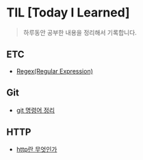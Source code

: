 # TIL [Today I Learned]

> 하루동안 공부한 내용을 정리해서 기록합니다.

## ETC
+ [Regex(Regular Expression)](./ETC/Regex.md)

## Git

+ [git 명령어 정리](./Git/git_commands.md)


## HTTP

+ [http란 무엇인가](./HTTP/HTTP.md)



<!-- 제어,비제어 컴포넌트 -->
